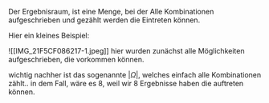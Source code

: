 Der Ergebnisraum, ist eine Menge, bei der Alle Kombinationen aufgeschrieben und gezählt werden die Eintreten können.

Hier ein kleines Beispiel:

![[IMG_21F5CF086217-1.jpeg]]
hier wurden zunächst alle Möglichkeiten aufgeschrieben, die vorkommen können.

wichtig nachher ist das sogenannte $|\Omega|$, welches einfach alle Kombinationen zählt.. in dem Fall, wäre es 8, weil wir 8 Ergebnisse haben die auftreten können.

